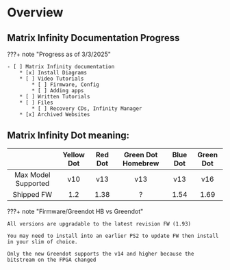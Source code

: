 # Overview

## Matrix Infinity Documentation Progress
???+ note "Progress as of 3/3/2025"

    - [ ] Matrix Infinity documentation
        * [x] Install Diagrams
        * [ ] Video Tutorials
            * [ ] Firmware, Config
            * [ ] Adding apps
        * [ ] Written Tutorials
        * [ ] Files
            * [ ] Recovery CDs, Infinity Manager
        * [x] Archived Websites


## Matrix Infinity Dot meaning:

|                     | Yellow Dot  | Red Dot | Green Dot Homebrew | Blue Dot | Green Dot | 
| :------------------:| :---------: | :-----: | :----------------: | :------: | :-------: |
| Max Model Supported | v10         | v13     | v13                | v13      | v16       |
| Shipped FW          | 1.2         | 1.38    | ?                  | 1.54     | 1.69      |

???+ note "Firmware/Greendot HB vs Greendot"

    All versions are upgradable to the latest revision FW (1.93)

    You may need to install into an earlier PS2 to update FW then install in your slim of choice. 

    Only the new Greendot supports the v14 and higher because the bitstream on the FPGA changed